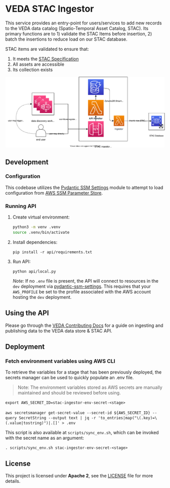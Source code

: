 # VEDA STAC Ingestor

This service provides an entry-point for users/services to add new records to the VEDA data catalog (Spatio-Temporal Asset Catalog, STAC). 
Its primary functions are to 1) validate the STAC Items before insertion, 2) batch the insertions to reduce load on our STAC database.

STAC items are validated to ensure that:

1. It meets the [STAC Specification](https://github.com/radiantearth/stac-spec/)
1. All assets are accessible
1. Its collection exists

![architecture diagram](.readme/architecture.svg)


## Development

### Configuration

This codebase utilizes the [Pydantic SSM Settings](https://github.com/developmentseed/pydantic-ssm-settings) module to attempt to load configuration from [AWS SSM Parameter Store](https://docs.aws.amazon.com/systems-manager/latest/userguide/systems-manager-parameter-store.html).

### Running API

1. Create virtual environment:

   ```bash
   python3 -m venv .venv
   source .venv/bin/activate
   ```

2. Install dependencies:

   ```
   pip install -r api/requirements.txt
   ```

3. Run API:

   ```
   python api/local.py
   ```

   _Note:_ If no `.env` file is present, the API will connect to resources in the `dev` deployment via [pydantic-ssm-settings](https://github.com/developmentseed/pydantic-ssm-settings). This requires that your `AWS_PROFILE` be set to the profile associated with the AWS account hosting the `dev` deployment.


## Using the API

Please go through the [VEDA Contributing Docs](https://nasa-impact.github.io/veda-docs/contributing/dataset-ingestion/index.html) for a guide on ingesting and publishing data to the VEDA data store & STAC API.


## Deployment

### Fetch environment variables using AWS CLI

To retrieve the variables for a stage that has been previously deployed, the secrets manager can be used to quickly populate an .env file.
> Note: The environment variables stored as AWS secrets are manually maintained and should be reviewed before using.

```
export AWS_SECRET_ID=stac-ingestor-env-secret-<stage>

aws secretsmanager get-secret-value --secret-id ${AWS_SECRET_ID} --query SecretString --output text | jq -r 'to_entries|map("\(.key)=\(.value|tostring)")|.[]' > .env
```

This script is also available at `scripts/sync_env.sh`, which can be invoked with the secret name as an argument:

```
. scripts/sync_env.sh stac-ingestor-env-secret-<stage>
```


## License

This project is licensed under **Apache 2**, see the [LICENSE](LICENSE) file for more details.
